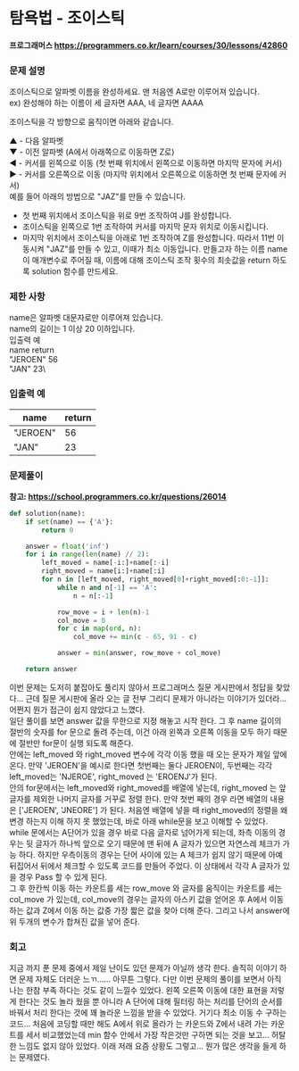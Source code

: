 # 탐욕법 - 조이스틱
#### 프로그래머스 https://programmers.co.kr/learn/courses/30/lessons/42860

### 문제 설명
조이스틱으로 알파벳 이름을 완성하세요. 맨 처음엔 A로만 이루어져 있습니다.\
ex) 완성해야 하는 이름이 세 글자면 AAA, 네 글자면 AAAA

조이스틱을 각 방향으로 움직이면 아래와 같습니다.

▲ - 다음 알파벳\
▼ - 이전 알파벳 (A에서 아래쪽으로 이동하면 Z로)\
◀ - 커서를 왼쪽으로 이동 (첫 번째 위치에서 왼쪽으로 이동하면 마지막 문자에 커서)\
▶ - 커서를 오른쪽으로 이동 (마지막 위치에서 오른쪽으로 이동하면 첫 번째 문자에 커서)\
예를 들어 아래의 방법으로 "JAZ"를 만들 수 있습니다.

- 첫 번째 위치에서 조이스틱을 위로 9번 조작하여 J를 완성합니다.
- 조이스틱을 왼쪽으로 1번 조작하여 커서를 마지막 문자 위치로 이동시킵니다.
- 마지막 위치에서 조이스틱을 아래로 1번 조작하여 Z를 완성합니다.
따라서 11번 이동시켜 "JAZ"를 만들 수 있고, 이때가 최소 이동입니다.
만들고자 하는 이름 name이 매개변수로 주어질 때, 이름에 대해 조이스틱 조작 횟수의 최솟값을 return 하도록 solution 함수를 만드세요.

### 제한 사항
name은 알파벳 대문자로만 이루어져 있습니다.\
name의 길이는 1 이상 20 이하입니다.\
입출력 예\
name	return\
"JEROEN"	56\
"JAN"	23\

### 입출력 예

|name|return|
|---|---|
|"JEROEN"|56|
|"JAN"|23|

### 문제풀이

**참고: https://school.programmers.co.kr/questions/26014**

```python
def solution(name):
    if set(name) == {'A'}:
        return 0

    answer = float('inf')
    for i in range(len(name) // 2):
        left_moved = name[-i:]+name[:-i]
        right_moved = name[i:]+name[:i]
        for n in [left_moved, right_moved[0]+right_moved[:0:-1]]:
            while n and n[-1] == 'A':
                n = n[:-1]

            row_move = i + len(n)-1
            col_move = 0
            for c in map(ord, n):
                col_move += min(c - 65, 91 - c)

            answer = min(answer, row_move + col_move)

    return answer
```

이번 문제는 도저히 붙잡아도 풀리지 않아서 프로그래머스 질문 게시판에서 정답을 찾았다... 근데 질문 게시판에 올라 오는 글 전부 그리디 문제가 아니라는 이야기가 있더라...
어쩐지 뭔가 접근이 쉽지 않았다고 느꼈다.\
일단 풀이를 보면 answer 값을 무한으로 지정 해놓고 시작 한다. 그 후 name 길이의 절반의 숫자를 for 문으로 돌려 주는데, 이건 아래 왼쪽과 오른쪽 이동을 모두 하기 때문에
절반만 for문이 실행 되도록 해준다. \
안에는 left_moved 와 right_moved 변수에 각각 이동 했을 때 오는 문자가 제일 앞에 온다. 만약 'JEROEN'을 예시로 한다면 첫번째는 둘다 JEROEN이, 
두번째는 각각 left_moved는 'NJEROE', right_moved 는 'EROENJ'가 된다.\
안의 for문에서는 left_moved와 right_moved를 배열에 넣는데, right_moved 는 앞글자를 제외한 나머지 글자를 거꾸로 정렬 한다. 만약 첫번 째의 경우 라면 배열의 내용은
['JEROEN', 'JNEORE'] 가 된다. 처음엔 배열에 넣을 때 right_moved의 정렬을 왜 변경 하는지 이해 하지 못 했었는데, 바로 아래 while문을 보고 이해할 수 있었다.\
while 문에서는 A단어가 있을 경우 바로 다음 글자로 넘어가게 되는데, 좌측 이동의 경우는 뒷 글자가 하나씩 앞으로 오기 때문에 맨 뒤에 A 글자가 있으면 자연스레 체크가 가능 하다.
하지만 우측이동의 경우는 단어 사이에 있는 A 체크가 쉽지 않기 때문에 아예 뒤집어서 뒤에서 체크할 수 있도록 코드를 만들어 주었다. 이 상태에서 각각 A 글자가 있을 경우 Pass 할 수 
있게 된다.\
그 후 한칸씩 이동 하는 카운트를 세는 row_move 와 글자를 움직이는 카운트를 세는 col_move 가 있는데, col_move의 경우는 글자의 아스키 값을 얻어온 후 A에서 이동 하는 값과
Z에서 이동 하는 값중 가장 짧은 값을 찾아 더해 준다. 그리고 나서 answer에 위 두개의 변수가 합쳐진 값을 넣어 준다.

### 회고
지금 까지 푼 문제 중에서 제일 난이도 있던 문제가 아닐까 생각 한다. 솔직히 이야기 하면 문제 자체도 더러운 느ㄲ...... 아무튼 그렇다. 다만 이번 문제의 풀이를 보면서 
아직 나는 한참 부족 하다는 것도 같이 느낄수 있었다. 왼쪽 오른쪽 이동에 대한 표현을 저렇게 한다는 것도 놀라 웠을 뿐 아니라 A 단어에 대해 필터링 하는 처리를 단어의 순서를
바꿔서 처리 한다는 것에 꽤 놀라운 느낌을 받을 수 있었다. 거기다 최소 이동 수 구하는 코드... 처음에 코딩할 때만 해도 A에서 위로 올라가 는 카운드와 Z에서 내려 가는 카운트를
세서 비교했었는데 min 함수 안에서 가장 작은것만 구하면 되는 것을 보고... 허탈한 느낌도 없지 않아 있었다. 이래 저래 요즘 상황도 그렇고... 뭔가 많은 생각을 들게 하는 문제였다.
